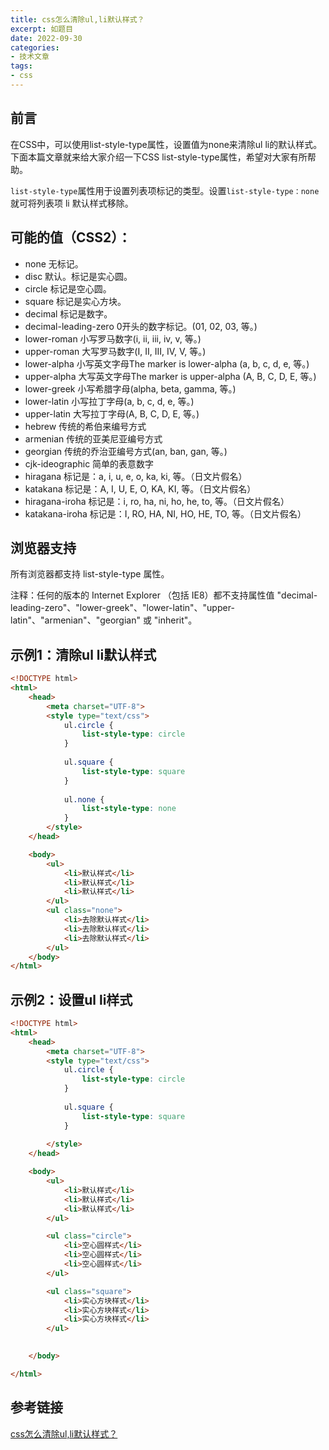 ```yaml
---
title: css怎么清除ul,li默认样式？
excerpt: 如题目
date: 2022-09-30
categories:
- 技术文章
tags:
- css
---
```


## 前言
在CSS中，可以使用list-style-type属性，设置值为none来清除ul li的默认样式。下面本篇文章就来给大家介绍一下CSS list-style-type属性，希望对大家有所帮助。

`list-style-type`属性用于设置列表项标记的类型。设置`list-style-type：none`就可将列表项 li 默认样式移除。

## 可能的值（CSS2）：

- none 无标记。
- disc 默认。标记是实心圆。
- circle 标记是空心圆。
- square 标记是实心方块。
- decimal 标记是数字。
- decimal-leading-zero 0开头的数字标记。(01, 02, 03, 等。)
- lower-roman 小写罗马数字(i, ii, iii, iv, v, 等。)
- upper-roman 大写罗马数字(I, II, III, IV, V, 等。)
- lower-alpha 小写英文字母The marker is lower-alpha (a, b, c, d, e, 等。)
- upper-alpha 大写英文字母The marker is upper-alpha (A, B, C, D, E, 等。)
- lower-greek 小写希腊字母(alpha, beta, gamma, 等。)
- lower-latin 小写拉丁字母(a, b, c, d, e, 等。)
- upper-latin 大写拉丁字母(A, B, C, D, E, 等。)
- hebrew 传统的希伯来编号方式
- armenian 传统的亚美尼亚编号方式
- georgian 传统的乔治亚编号方式(an, ban, gan, 等。)
- cjk-ideographic 简单的表意数字
- hiragana 标记是：a, i, u, e, o, ka, ki, 等。（日文片假名）
- katakana 标记是：A, I, U, E, O, KA, KI, 等。（日文片假名）
- hiragana-iroha 标记是：i, ro, ha, ni, ho, he, to, 等。（日文片假名）
- katakana-iroha 标记是：I, RO, HA, NI, HO, HE, TO, 等。（日文片假名）

## 浏览器支持

所有浏览器都支持 list-style-type 属性。

注释：任何的版本的 Internet Explorer （包括 IE8）都不支持属性值 "decimal-leading-zero"、"lower-greek"、"lower-latin"、"upper-latin"、"armenian"、"georgian" 或 "inherit"。

## 示例1：清除ul li默认样式
```html
<!DOCTYPE html>
<html>
	<head>
		<meta charset="UTF-8">
		<style type="text/css">
			ul.circle {
				list-style-type: circle
			}
			
			ul.square {
				list-style-type: square
			}
			
			ul.none {
				list-style-type: none
			}
		</style>
	</head>

	<body>
		<ul>
			<li>默认样式</li>
			<li>默认样式</li>
			<li>默认样式</li>
		</ul>
		<ul class="none">
			<li>去除默认样式</li>
			<li>去除默认样式</li>
			<li>去除默认样式</li>
		</ul>
	</body>
</html>
```

## 示例2：设置ul li样式
```html
<!DOCTYPE html>
<html>
	<head>
		<meta charset="UTF-8">
		<style type="text/css">
			ul.circle {
				list-style-type: circle
			}
			
			ul.square {
				list-style-type: square
			}
			
		</style>
	</head>

	<body>
		<ul>
			<li>默认样式</li>
			<li>默认样式</li>
			<li>默认样式</li>
		</ul>

		<ul class="circle">
			<li>空心圆样式</li>
			<li>空心圆样式</li>
			<li>空心圆样式</li>
		</ul>

		<ul class="square">
			<li>实心方块样式</li>
			<li>实心方块样式</li>
			<li>实心方块样式</li>
		</ul>

		
	</body>

</html>
```

## 参考链接
[css怎么清除ul,li默认样式？](https://www.html.cn/qa/css3/13926.html)